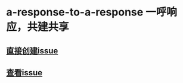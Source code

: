 # a-response-to-a-response 一呼响应，共建共享

## [直接创建issue](https://github.com/iuap-design/a-response-to-a-response/issues/new)
## [查看issue](https://github.com/iuap-design/a-response-to-a-response/issues)
